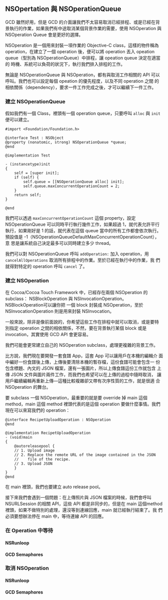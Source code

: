 NSOpertation 與 NSOperationQueue
--------------------------------

GCD 雖然好用，但是 GCD 的介面讓我們不太容易取消已經排程、或是已經在背
景執行的作業，如果我們有中途取消某個背景作業的需要，使用 NSOperation
與 NSOperation Queue 會是更好的選擇。

NSOperation 是一個用來封裝一項作業的 Objective-C class，這樣的物件稱為
operation，在建立了一個 operation 後，便可以將 operation 丟入 opeation
queue（型別為 NSOperationQueue）中排程，讓 opeation queue 決定在適當的
時機、系統可以負荷的狀況下，執行我們排入排程的工作。

無論是 NSOperationQueue 與 NSOperation，都有與取消工作相關的 API 可以
呼叫。我們也可以設定每個 opeation 的優先程度，以及不同 operation 之間
的相依關係（dependency），要求一件工作完成之後，才可以繼續下一件工作。

### 建立 NSOperationQueue

假如我們有一個 Class，裡頭有一個 operation queue，只要呼叫 `alloc` 與
`init` 便可以建立。

``` objc
#import <Foundation/Foundation.h>

@interface Test : NSObject
@property (nonatomic, strong) NSOperationQueue *queue;
@end

@implementation Test

- (instancetype)init
{
	self = [super init];
	if (self) {
		self.queue = [[NSOperationQueue alloc] init];
		self.queue.maxConcurrentOperationCount = 2;
	}
	return self;
}

@end
```

我們可以透過 `maxConcurrentOperationCount` 這個 property，設定
NSOperationQueue 可以同時平行執行幾件工作，如果超過 1，就代表允許平行
執行，如果剛好是 1 的話，就代表在這個 queue 當中的所有工作都會依次執行。
預設值是 -1（NSOperationQueueDefaultMaxConcurrentOperationCount），意
思是讓系統自己決定最多可以同時建立多少 thread。

我們可以對 NSOperationQueue 呼叫 `addOperation:` 加入 operation，用
`cancelAllOperations` 取消所有排程中的作業。至於已經在執行中的作業，我
們就得對特定的 operation 呼叫 `cancel` 了。

### 建立 NSOperation

在 Cocoa/Cocoa Touch Framework 中，已經存在兩個 NSOperation 的subclass：
NSBlockOperation 與 NSInvocationOperation。NSBlockOperation可以讓你把
一個 block 封裝成 NSOperation，至於 NSInvocationOperation 則是用來封裝
NSInvocation。

一般來說，除非是像前面說的，你希望這些工作在排程中就可以取消，或是要特
別指定 operation 之間的相依關係，不然，要在背景執行某個 block 或是
invocation，其實使用 GCD API 會更容易。

我們可能會更常建立自己的 NSOperation subclass，處理更複雜的背景工作。

比方說，我們現在要開發一套食譜 App，這套 App 可以讓用戶在本機的編輯介
面中編好一份食譜後上傳，上傳後要清除本機的暫存檔，這份食譜可能會包含一
份包含標題、內文的 JSON 檔案，還有一張圖片，所以上傳食譜這份工作就包含
上傳 JSON 文件與圖片兩件工作，而我們也希望可以在上傳的過程中隨時取消，
讓用戶繼續編輯再重新上傳—這種比較複雜卻又帶有次序性質的工作，就是很適
合 NSOperation 的舞台。

要 subclass 一個 NSOperation，最重要的就是要 override 掉 main 這個
method，main 這個 method 裡頭代表的是這個 operation 要做什麼事情。我們
現在可以來寫我們的 operation：

``` objc
@interface RecipetUploadOperation : NSOperation
@end

@implementation RecipetUploadOperation
- (void)main
{
	@autoreleasepool {
    // 1. Upload image
	// 2. Replace the remote URL of the image contained in the JSON
	//    file of the recipe.
	// 3. Upload JSON
	}
}
@end
```

在 main 裡頭，我們也要建立 auto release pool。

接下來我們會遇到一個問題：在上傳照片與 JSON 檔案的時候，我們會呼叫
NSURLSession 的相關 API，這些 API 都是非同步的，但是在 main 這個method
裡頭，如果不做特別的處理，還沒等到連線回應，main 就已經執行結束了。我
們必須要想辦法停在 main 中，等待連線 API 的回應。

### 在 Operation 中等待

#### NSRunloop

#### GCD Semaphores

### 取消 NSOperation

#### NSRunloop

#### GCD Semaphores
